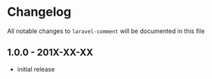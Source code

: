 # Changelog

All notable changes to `laravel-comment` will be documented in this file

## 1.0.0 - 201X-XX-XX

- initial release
